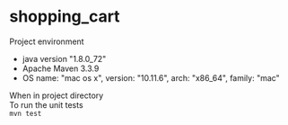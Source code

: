 # shopping_cart

Project environment
* java version "1.8.0_72"
* Apache Maven 3.3.9 
* OS name: "mac os x", version: "10.11.6", arch: "x86_64", family: "mac"

When in project directory  
To run the unit tests  
`mvn test`  
